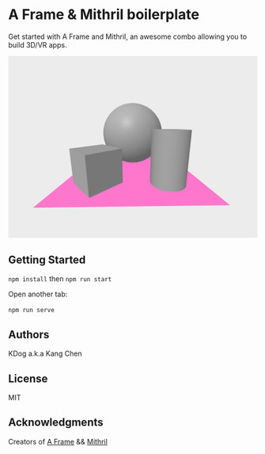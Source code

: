 # A Frame & Mithril boilerplate  

Get started with A Frame and Mithril, an awesome combo allowing you to build 3D/VR apps. 

![](demo.png)

## Getting Started  

```npm install``` then  ```npm run start```

Open another tab: 

```npm run serve```

## Authors  

KDog a.k.a Kang Chen

## License  

MIT

## Acknowledgments 

Creators of [A Frame](https://aframe.io/) && [Mithril](https://mithril.js.org/)
